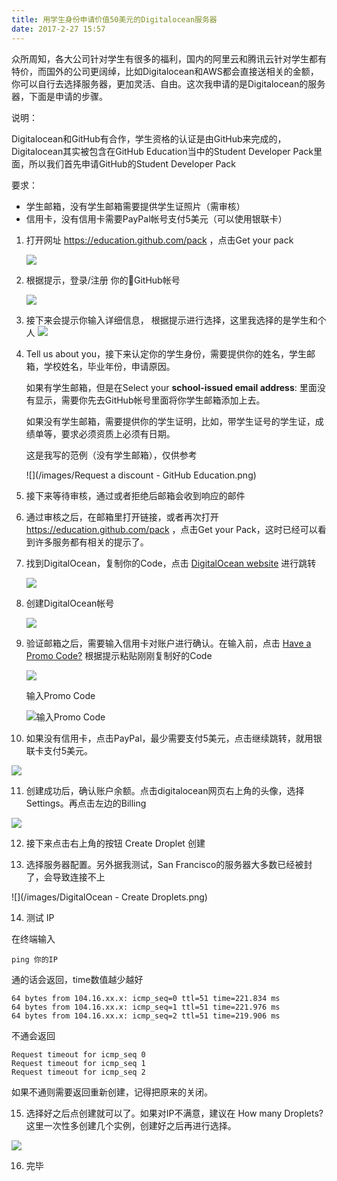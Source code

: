 ```yaml
---
title: 用学生身份申请价值50美元的Digitalocean服务器
date: 2017-2-27 15:57
---
```


众所周知，各大公司针对学生有很多的福利，国内的阿里云和腾讯云针对学生都有特价，而国外的公司更阔绰，比如Digitalocean和AWS都会直接送相关的金额，你可以自行去选择服务器，更加灵活、自由。这次我申请的是Digitalocean的服务器，下面是申请的步骤。

说明：

Digitalocean和GitHub有合作，学生资格的认证是由GitHub来完成的，Digitalocean其实被包含在GitHub Education当中的Student Developer Pack里面，所以我们首先申请GitHub的Student Developer Pack

<!-- more-->

要求：

- 学生邮箱，没有学生邮箱需要提供学生证照片（需审核）
- 信用卡，没有信用卡需要PayPal帐号支付5美元（可以使用银联卡）



1. 打开网址 https://education.github.com/pack ，点击Get your pack

   ![](/images/Learn_How_to_Code_Using_the_Student_Developer_Pack_-_GitHub_Education.png)

2. 根据提示，登录/注册 你的GitHub帐号

   ![](/images/Sign_in_to_GitHub_·_GitHub.png)

3. 接下来会提示你输入详细信息， 根据提示进行选择，这里我选择的是学生和个人
   ![](/images/Request_a_discount_-_GitHub_Education.png)

4. Tell us about you，接下来认定你的学生身份，需要提供你的姓名，学生邮箱，学校姓名，毕业年份，申请原因。

   如果有学生邮箱，但是在Select your **school-issued email address**: 里面没有显示，需要你先去GitHub帐号里面将你学生邮箱添加上去。

   如果没有学生邮箱，需要提供你的学生证明，比如，带学生证号的学生证，成绩单等，要求必须资质上必须有日期。

   这是我写的范例（没有学生邮箱），仅供参考

   ![](/images/Request a discount - GitHub Education.png)

5. 接下来等待审核，通过或者拒绝后邮箱会收到响应的邮件

6. 通过审核之后，在邮箱里打开链接，或者再次打开 https://education.github.com/pack ，点击Get your Pack，这时已经可以看到许多服务都有相关的提示了。

7. 找到DigitalOcean，复制你的Code，点击 [DigitalOcean website](https://www.digitalocean.com/github-students/?utm_medium=partnerships&utm_source=github&utm_campaign=studentdevpack) 进行跳转

   ![](/images/GitHub_Student_Developer_Pack_-_GitHub_Education.png)

8. 创建DigitalOcean帐号

   ![](/images/DigitalOcean__Cloud_computing_designed_for_developers.png)

9. 验证邮箱之后，需要输入信用卡对账户进行确认。在输入前，点击 [Have a Promo Code?](undefined) 根据提示粘贴刚刚复制好的Code

   ![](/images/DigitalOcean_-_Welcome.png)

   输入Promo Code

   ![输入Promo Code](/images/DigitalOcean_-_Welcome2.png)

10. 如果没有信用卡，点击PayPal，最少需要支付5美元，点击继续跳转，就用银联卡支付5美元。

   ![](/images/使用借记卡或信用卡付款_-_PayPal.png)

11. 创建成功后，确认账户余额。点击digitalocean网页右上角的头像，选择Settings。再点击左边的Billing

   ![](/images/DigitalOcean_-_Settings.png)

12. 接下来点击右上角的按钮 Create Droplet 创建

13. 选择服务器配置。另外据我测试，San Francisco的服务器大多数已经被封了，会导致连接不上

   ![](/images/DigitalOcean - Create Droplets.png)

14. 测试 IP 

   在终端输入

   ```shell
   ping 你的IP
   ```

   通的话会返回，time数值越少越好

   ```shell
   64 bytes from 104.16.xx.x: icmp_seq=0 ttl=51 time=221.834 ms
   64 bytes from 104.16.xx.x: icmp_seq=1 ttl=51 time=221.976 ms
   64 bytes from 104.16.xx.x: icmp_seq=2 ttl=51 time=219.906 ms
   ```

   不通会返回

   ```shell
   Request timeout for icmp_seq 0
   Request timeout for icmp_seq 1
   Request timeout for icmp_seq 2
   ```

   如果不通则需要返回重新创建，记得把原来的关闭。

15. 选择好之后点创建就可以了。如果对IP不满意，建议在 How many Droplets? 这里一次性多创建几个实例，创建好之后再进行选择。

   ![](/images/DigitalOcean_-_Create_Droplets.png)

16. 完毕

   ​

